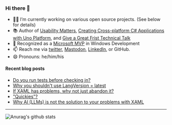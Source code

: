 ### Hi there 👋

- 👨‍💻 I’m currently working on various open source projects. (See below for details)
- 📚 Author of [Usability Matters](https://www.manning.com/books/usability-matters?a_aid=mrlacey), [Creating Cross-platform C# Applications with Uno Platform](https://www.packtpub.com/product/creating-cross-platform-c-applications-with-uno-platform/9781801078498), and [Give a Great Frist Technical Talk](https://amzn.to/3XQ82gY)
- 🏅 Recognized as a [Microsoft MVP](https://mvp.microsoft.com/en-us/PublicProfile/5001397?fullName=Matt%20Lacey) in Windows Development
- 📫 Reach me via [twitter](https://twitter.com/mrlacey), <a rel="me" href="https://fosstodon.org/@mrlacey">Mastodon</a>, [LinkedIn](https://www.linkedin.com/in/mrlacey), or GitHub.
- 😄 Pronouns: he/him/his

<!--
**mrlacey/mrlacey** is a ✨ _special_ ✨ repository because its `README.md` (this file) appears on your GitHub profile.

Here are some ideas to get you started:

- 🔭 I’m currently working on ...
- 🌱 I’m currently learning ...
- 👯 I’m looking to collaborate on ...
- 🤔 I’m looking for help with ...
- 💬 Ask me about ...
- 📫 How to reach me: ...
- 😄 Pronouns: ...
- ⚡ Fun fact: ...
-->

#### Recent blog posts
<!-- BLOG-POST-LIST:START -->
- [Do you run tests before checking in?](https://www.mrlacey.com/2024/02/do-you-run-tests-before-checking-in.html)
- [Why you shouldn&#39;t use LangVersion = latest](https://www.mrlacey.com/2024/02/why-you-shouldnt-use-langversion-latest.html)
- [If XAML has problems, why not just abandon it?](https://www.mrlacey.com/2024/02/if-xaml-has-problems-why-not-just.html)
- [&quot;Quickies&quot;?](https://www.mrlacey.com/2024/02/quickies.html)
- [Why AI &lpar;LLMs&rpar; is not the solution to your problems with XAML](https://www.mrlacey.com/2024/02/why-ai-llms-is-not-solution-to-your.html)
<!-- BLOG-POST-LIST:END -->

---

![Anurag's github stats](https://github-readme-stats.vercel.app/api?username=mrlacey&count_private=true&show_icons=true)
